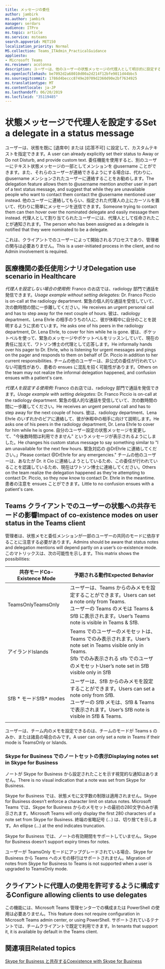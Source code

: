 ```yaml
---
title: メッセージの委任
author: jambirk
ms.author: jambirk
manager: serdars
audience: ITPro
ms.topic: article
ms.service: msteams
search.appverid: MET150
localization_priority: Normal
MS.collection: Teams_ITAdmin_PracticalGuidance
appliesto:
- Microsoft Teams
ms.reviewer: acolonna
description: ユーザーは、他のユーザーの状態メッセージの代理人として明示的に設定することができます。
ms.openlocfilehash: be7092d2a68010d00a2d214f12bfe9011d44bbc5
ms.sourcegitcommit: 1786d4beccc8749e20709d2360d90e2bf7634925
ms.translationtype: MT
ms.contentlocale: ja-JP
ms.lasthandoff: 06/20/2019
ms.locfileid: "35119485"
---
```

# <a name="set-a-delegate-in-a-status-message"></a><span data-ttu-id="74af8-103">状態メッセージで代理人を設定する</span><span class="sxs-lookup"><span data-stu-id="74af8-103">Set a delegate in a status message</span></span>

<span data-ttu-id="74af8-104">ユーザーは、状態を既に [退席中] または [応答不可] に設定して、カスタムテキストを指定できます。</span><span class="sxs-lookup"><span data-stu-id="74af8-104">A user can already explicitly set their status to Away or Do not Disturb, and provide custom text.</span></span> <span data-ttu-id="74af8-105">委任機能を使用すると、別のユーザーにテキスト状態メッセージの一部としてメンションを @username ことができます。また、それらのユーザーが連絡できるようにする場合は、代わりに、@username メンションされたユーザーに連絡することをお勧めします。</span><span class="sxs-lookup"><span data-stu-id="74af8-105">The delegation feature allows them to @username mention another user in part of a text status message, and suggest that while they are unavailable people who want to contact them contact the @username mentioned user instead.</span></span> <span data-ttu-id="74af8-106">他のユーザーに連絡してもらい、指定された代理人の上にカーソルを置いて、代わりに簡単にメッセージを送信できます。</span><span class="sxs-lookup"><span data-stu-id="74af8-106">Someone trying to contact them can then hover over the nominated delegate and easily message them instead.</span></span>  <span data-ttu-id="74af8-107">代理人として割り当てられたユーザーには、代理人として任命されたことが通知されます。</span><span class="sxs-lookup"><span data-stu-id="74af8-107">The person who has been assigned as a delegate is notified that they were nominated to be a delegate.</span></span>

<span data-ttu-id="74af8-108">これは、クライアントでのユーザーによって開始されるプロセスであり、管理者の関与は必要ありません。</span><span class="sxs-lookup"><span data-stu-id="74af8-108">This is a user-initiated process in the client, and no Admin involvement is required.</span></span>

## <a name="delegation-use-scenario-in-healthcare"></a><span data-ttu-id="74af8-109">医療機関の委任使用シナリオ</span><span class="sxs-lookup"><span data-stu-id="74af8-109">Delegation use scenario in Healthcare</span></span>

<span data-ttu-id="74af8-110">*代理人を設定しない場合の使用例:* Franco のお店では、radiology 部門で通話を発信できます。</span><span class="sxs-lookup"><span data-stu-id="74af8-110">*Usage example without setting delegates:*  Dr. Franco Piccio is on-call at the radiology department.</span></span> <span data-ttu-id="74af8-111">緊急の個人的な通話を受信していて、次の数時間の間に一歩離してください。</span><span class="sxs-lookup"><span data-stu-id="74af8-111">He receives an urgent personal call and has to step away for the next couple of hours.</span></span> <span data-ttu-id="74af8-112">彼は、radiology department、Lena Ehrle の相手のうちの1人に、彼が休暇中に自分のことを説明するように求めています。</span><span class="sxs-lookup"><span data-stu-id="74af8-112">He asks one of his peers in the radiology department, Dr. Lena Ehrle, to cover for him while he is gone.</span></span> <span data-ttu-id="74af8-113">彼は、ポケットベルを使って、緊急のメッセージやポケットベルをリッスンしていて、現在の責任に加えて、ワトソン博士の代理として応答します。</span><span class="sxs-lookup"><span data-stu-id="74af8-113">He informally hands over his pager to Dr. Ehrle, who is listening for urgent messages and pings on the pager and responds to them on behalf of Dr. Piccio in addition to her current responsibilities.</span></span> <span data-ttu-id="74af8-114">チームの他のユーザーは、非公式の委任が行われていない可能性があり、患者の ensues に混乱を招く可能性があります。</span><span class="sxs-lookup"><span data-stu-id="74af8-114">Others on the team may not realize the informal delegation happened, and confusion ensues with a patient's care.</span></span>

<span data-ttu-id="74af8-115">*代理人を設定する使用例:* Franco のお店では、radiology 部門で通話を発信できます。</span><span class="sxs-lookup"><span data-stu-id="74af8-115">*Usage example with setting delegates:* Dr. Franco Piccio is on-call at the radiology department.</span></span> <span data-ttu-id="74af8-116">緊急の個人的な通話を受信していて、次の数時間の間に一歩離してください。</span><span class="sxs-lookup"><span data-stu-id="74af8-116">He receives an urgent personal call and has to step away for the next couple of hours.</span></span> <span data-ttu-id="74af8-117">彼は、radiology department、Lena Ehrle のいずれかのピアに連絡して、彼が休暇中の相手に向けて説明します。</span><span class="sxs-lookup"><span data-stu-id="74af8-117">He asks one of his peers in the radiology department, Dr. Lena Ehrle to cover for him while he is gone.</span></span> <span data-ttu-id="74af8-118">自分のユーザー設定の状態メッセージを変更して、"今後数時間は利用できません" というメッセージが表示されるようにしました。</span><span class="sxs-lookup"><span data-stu-id="74af8-118">He changes his custom status message to say something similar to "I am unavailable for the next few hours.</span></span> <span data-ttu-id="74af8-119">緊急対応の @DrEhrle に連絡してください。」</span><span class="sxs-lookup"><span data-stu-id="74af8-119">Please contact @DrEhrle for any emergencies."</span></span>  <span data-ttu-id="74af8-120">チームの他のユーザーは、あなたが Dr. it Cio に連絡しようとしているため、この委任が行われていることを認識しているため、現在はワトソン博士に連絡してください。</span><span class="sxs-lookup"><span data-stu-id="74af8-120">Others on the team realize the delegation happened as they're attempting to contact Dr. Piccio, so they now know to contact Dr. Ehrle in the meantime.</span></span> <span data-ttu-id="74af8-121">患者の注意を ensues ことができます。</span><span class="sxs-lookup"><span data-stu-id="74af8-121">Little to no confusion ensues with a patient's care.</span></span>

## <a name="impact-of-co-existence-modes-on-user-status-in-the-teams-client"></a><span data-ttu-id="74af8-122">Teams クライアントでのユーザーの状態への共存モードの影響</span><span class="sxs-lookup"><span data-stu-id="74af8-122">Impact of co-existence modes on user status in the Teams client</span></span>

<span data-ttu-id="74af8-123">管理者は、状態メモと委任メンションが一部のユーザーの共同のモードに依存することに注意する必要があります。</span><span class="sxs-lookup"><span data-stu-id="74af8-123">Admins should be aware that status notes and delegation mentions will depend partly on a user’s co-existence mode.</span></span> <span data-ttu-id="74af8-124">このマトリックスは、次の可能性を示します。</span><span class="sxs-lookup"><span data-stu-id="74af8-124">This matrix shows the possibilities:</span></span>

|<span data-ttu-id="74af8-125">共存モード</span><span class="sxs-lookup"><span data-stu-id="74af8-125">Co-Existence Mode</span></span> | <span data-ttu-id="74af8-126">予期される動作</span><span class="sxs-lookup"><span data-stu-id="74af8-126">Expected Behavior</span></span>|
|---|---|
|<span data-ttu-id="74af8-127">TeamsOnly</span><span class="sxs-lookup"><span data-stu-id="74af8-127">TeamsOnly</span></span> |<span data-ttu-id="74af8-128">ユーザーは、Teams からのみメモを設定することができます。</span><span class="sxs-lookup"><span data-stu-id="74af8-128">Users can set a note only from Teams.</span></span> <br> <span data-ttu-id="74af8-129">ユーザーの Teams のメモは Teams & SfB に表示されます。</span><span class="sxs-lookup"><span data-stu-id="74af8-129">User’s Teams note is visible in Teams & SfB.</span></span> |
|<span data-ttu-id="74af8-130">アイランド</span><span class="sxs-lookup"><span data-stu-id="74af8-130">Islands</span></span> | <span data-ttu-id="74af8-131">Teams でのユーザーのメモセットは、Teams でのみ表示されます。</span><span class="sxs-lookup"><span data-stu-id="74af8-131">User’s note set in Teams visible only in Teams.</span></span> <br> <span data-ttu-id="74af8-132">Sfb でのみ表示される sfb でのユーザのメモセット</span><span class="sxs-lookup"><span data-stu-id="74af8-132">User’s note set in SfB visible only in SfB</span></span> |
|<span data-ttu-id="74af8-133">SfB \* モード</span><span class="sxs-lookup"><span data-stu-id="74af8-133">SfB\* modes</span></span> | <span data-ttu-id="74af8-134">ユーザーは、SfB からのみメモを設定することができます。</span><span class="sxs-lookup"><span data-stu-id="74af8-134">Users can set a note only from SfB.</span></span> <br> <span data-ttu-id="74af8-135">ユーザーの SfB メモは、SfB & Teams で表示されます。</span><span class="sxs-lookup"><span data-stu-id="74af8-135">User’s SfB note is visible in SfB & Teams.</span></span>  |
|||

<span data-ttu-id="74af8-136">ユーザーは、チーム内のメモを設定できるのは、チームのモードが Teams s のみか、または諸島の場合のみです。</span><span class="sxs-lookup"><span data-stu-id="74af8-136">A user can only set a note in Teams if their mode is TeamsOnly or Islands.</span></span>  

### <a name="displaying-notes-set-in-skype-for-business"></a><span data-ttu-id="74af8-137">Skype for Business でのノートセットの表示</span><span class="sxs-lookup"><span data-stu-id="74af8-137">Displaying notes set in Skype for Business</span></span>
  
<span data-ttu-id="74af8-138">ノートが Skype for Business から設定されたことを示す視覚的な通知はありません。</span><span class="sxs-lookup"><span data-stu-id="74af8-138">There is no visual indication that a note was set from Skype for Business.</span></span>

<span data-ttu-id="74af8-139">Skype for Business では、状態メモに文字数の制限は適用されません。</span><span class="sxs-lookup"><span data-stu-id="74af8-139">Skype for Business doesn’t enforce a character limit on status notes.</span></span> <span data-ttu-id="74af8-140">Microsoft Teams では、Skype for Business からのメモセットの最初の280文字のみが表示されます。</span><span class="sxs-lookup"><span data-stu-id="74af8-140">Microsoft Teams will only display the first 280 characters of a note set from Skype for Business.</span></span> <span data-ttu-id="74af8-141">終端の省略記号 (...) は、切り捨てを示します。</span><span class="sxs-lookup"><span data-stu-id="74af8-141">An ellipse (…) at the end indicates truncation.</span></span>
  
<span data-ttu-id="74af8-142">Skype for Business では、ノートの有効期間をサポートしていません。</span><span class="sxs-lookup"><span data-stu-id="74af8-142">Skype for Business doesn’t support expiry times for notes.</span></span>

<span data-ttu-id="74af8-143">ユーザーが TeamsOnly モードにアップグレードされている場合、Skype for Business から Teams へのメモの移行はサポートされません。</span><span class="sxs-lookup"><span data-stu-id="74af8-143">Migration of notes from Skype for Business to Teams is not supported when a user is upgraded to TeamsOnly mode.</span></span>

## <a name="configure-allowing-clients-to-use-delegates"></a><span data-ttu-id="74af8-144">クライアントに代理人の使用を許可するように構成する</span><span class="sxs-lookup"><span data-stu-id="74af8-144">Configure allowing clients to use delegates</span></span>

<span data-ttu-id="74af8-145">この機能には、Microsoft Teams 管理センターでの構成または PowerShell の使用は必要ありません。</span><span class="sxs-lookup"><span data-stu-id="74af8-145">This feature does not require configuration in Microsoft Teams admin center, or using PowerShell.</span></span> <span data-ttu-id="74af8-146">サポートされているテナントでは、チームクライアントで既定で利用できます。</span><span class="sxs-lookup"><span data-stu-id="74af8-146">In tenants that support it, it is available by default in the Teams client.</span></span>

## <a name="related-topics"></a><span data-ttu-id="74af8-147">関連項目</span><span class="sxs-lookup"><span data-stu-id="74af8-147">Related topics</span></span>

[<span data-ttu-id="74af8-148">Skype for Business と共存する</span><span class="sxs-lookup"><span data-stu-id="74af8-148">Coexistence with Skype for Business</span></span>](../../coexistence-chat-calls-presence.md)

